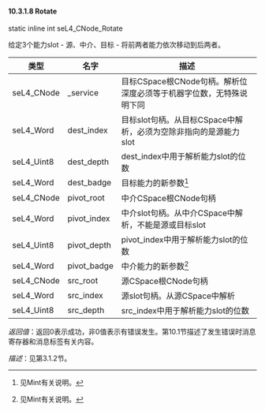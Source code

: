 #### 10.3.1.8  Rotate

static inline int seL4_CNode_Rotate

给定3个能力slot - 源、中介、目标 - 将前两者能力依次移动到后两者。

类型 | 名字 | 描述
--- | --- | ---
seL4_CNode | _service | 目标CSpace根CNode句柄。解析位深度必须等于机器字位数，无特殊说明下同
seL4_Word | dest_index | 目标slot句柄。从目标CSpace中解析，必须为空除非指向的是源能力slot
seL4_Uint8 | dest_depth | dest_index中用于解析能力slot的位数
seL4_Word | dest_badge | 目标能力的新参数[^1]
seL4_CNode | pivot_root | 中介CSpace根CNode句柄
seL4_Word | pivot_index | 中介slot句柄。从中介CSpace中解析，不能是源或目标slot
seL4_Uint8 | pivot_depth | pivot_index中用于解析能力slot的位数
seL4_Word | pivot_badge | 中介能力的新参数[^1]
seL4_CNode | src_root | 源CSpace根CNode句柄
seL4_Word | src_index | 源slot句柄。从源CSpace中解析
seL4_Uint8 | src_depth | src_index中用于解析能力slot的位数

*返回值*：返回0表示成功，非0值表示有错误发生。第10.1节描述了发生错误时消息寄存器和消息标签有关内容。

*描述*：见第3.1.2节。

[^1]: 见Mint有关说明。
